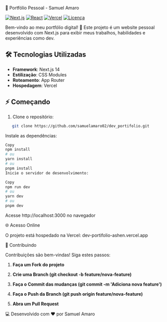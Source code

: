 🚀 Portfólio Pessoal - Samuel Amaro

[![Next.js](https://img.shields.io/badge/Next.js-14.2.3-000000?style=flat&logo=next.js)](https://nextjs.org/)
[![React](https://img.shields.io/badge/React-18.2.0-61DAFB?style=flat&logo=react)](https://react.dev/)
[![Vercel](https://img.shields.io/badge/Deploy-Vercel-000000?style=flat&logo=vercel)](https://vercel.com)
[![Licença](https://img.shields.io/badge/Licença-MIT-blue.svg)](https://opensource.org/licenses/MIT)

Bem-vindo ao meu portfólio digital! 🌟 Este projeto é um website pessoal desenvolvido com Next.js para exibir meus trabalhos, habilidades e experiências como dev.

## 🛠 Tecnologias Utilizadas

- **Framework**: Next.js 14
- **Estilização**: CSS Modules
- **Roteamento**: App Router
- **Hospedagem**: Vercel

## ⚡ Começando

1. Clone o repositório:
```bash
   git clone https://github.com/samuelamaro02/dev_portifolio.git
```

Instale as dependências:

```bash
Copy
npm install
# ou
yarn install
# ou
pnpm install
Inicie o servidor de desenvolvimento:
```

```bash
Copy
npm run dev
# ou
yarn dev
# ou
pnpm dev
```

Acesse http://localhost:3000 no navegador

🌐 Acesso Online

O projeto está hospedado na Vercel:
dev-portifolio-ashen.vercel.app

🤝 Contribuindo

Contribuições são bem-vindas! Siga estes passos:

1. **Faça um Fork do projeto**

2. **Crie uma Branch (git checkout -b feature/nova-feature)**

3. **Faça o Commit das mudanças (git commit -m 'Adiciona nova feature')**

4. **Faça o Push da Branch (git push origin feature/nova-feature)**

5. **Abra um Pull Request**

💻 Desenvolvido com ❤️ por Samuel Amaro